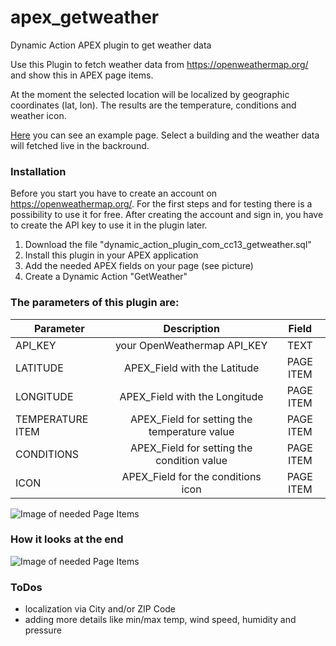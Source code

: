 # apex_getweather
Dynamic Action APEX plugin to get weather data

Use this Plugin to fetch weather data from https://openweathermap.org/ and show this in APEX page items.

At the moment the selected location will be localized by geographic coordinates (lat, lon). The results are the temperature, conditions and weather icon.

[Here](https://apex.oracle.com/pls/apex/cc13/r/getweather/show-building) you can see an example page. Select a building and the weather data will fetched live in the backround.


### Installation

Before you start you have to create an account on https://openweathermap.org/. For the first steps and for testing there is a possibility to use it for free. After creating the account and sign in, you have to create the API key to use it in the plugin later.

1. Download the file "dynamic_action_plugin_com_cc13_getweather.sql"
2. Install this plugin in your APEX application
3. Add the needed APEX fields on your page (see picture)
4. Create a Dynamic Action "GetWeather"

### The parameters of this plugin are:

| Parameter        | Description           | Field           |
| ------------- |:-------------:| :-------------:|
| API_KEY      | your OpenWeathermap API_KEY | TEXT |
| LATITUDE      | APEX_Field with the Latitude      | PAGE ITEM |
| LONGITUDE | APEX_Field with the Longitude     | PAGE ITEM |
| TEMPERATURE ITEM | APEX_Field for setting the temperature value      | PAGE ITEM |
| CONDITIONS | APEX_Field for setting the condition value     | PAGE ITEM |
| ICON | APEX_Field for the conditions icon      | PAGE ITEM |

![Image of needed Page Items](https://cc13.com/bilder/GetWeather_Items.png)


### How it looks at the end

![Image of needed Page Items](https://cc13.com/bilder/GetWeather_Result.png)

### ToDos

* localization via City and/or ZIP Code
* adding more details like min/max temp, wind speed, humidity and pressure
